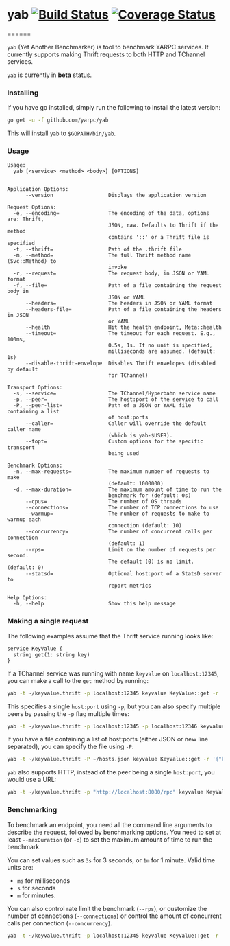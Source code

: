 # yab [![Build Status][ci-img]][ci] [![Coverage Status][cov-img]][cov]
======

`yab` (Yet Another Benchmarker) is tool to benchmark YARPC services. It currently
supports making Thrift requests to both HTTP and TChannel services.

`yab` is currently in **beta** status.


### Installing

If you have go installed, simply run the following to install the latest version:
```bash
go get -u -f github.com/yarpc/yab
```

This will install `yab` to `$GOPATH/bin/yab`.

### Usage

```
Usage:
  yab [<service> <method> <body>] [OPTIONS]


Application Options:
      --version                  Displays the application version

Request Options:
  -e, --encoding=                The encoding of the data, options are: Thrift,
                                 JSON, raw. Defaults to Thrift if the method
                                 contains '::' or a Thrift file is specified
  -t, --thrift=                  Path of the .thrift file
  -m, --method=                  The full Thrift method name (Svc::Method) to
                                 invoke
  -r, --request=                 The request body, in JSON or YAML format
  -f, --file=                    Path of a file containing the request body in
                                 JSON or YAML
      --headers=                 The headers in JSON or YAML format
      --headers-file=            Path of a file containing the headers in JSON
                                 or YAML
      --health                   Hit the health endpoint, Meta::health
      --timeout=                 The timeout for each request. E.g., 100ms,
                                 0.5s, 1s. If no unit is specified,
                                 milliseconds are assumed. (default: 1s)
      --disable-thrift-envelope  Disables Thrift envelopes (disabled by default
                                 for TChannel)

Transport Options:
  -s, --service=                 The TChannel/Hyperbahn service name
  -p, --peer=                    The host:port of the service to call
  -P, --peer-list=               Path of a JSON or YAML file containing a list
                                 of host:ports
      --caller=                  Caller will override the default caller name
                                 (which is yab-$USER).
      --topt=                    Custom options for the specific transport
                                 being used

Benchmark Options:
  -n, --max-requests=            The maximum number of requests to make
                                 (default: 1000000)
  -d, --max-duration=            The maximum amount of time to run the
                                 benchmark for (default: 0s)
      --cpus=                    The number of OS threads
      --connections=             The number of TCP connections to use
      --warmup=                  The number of requests to make to warmup each
                                 connection (default: 10)
      --concurrency=             The number of concurrent calls per connection
                                 (default: 1)
      --rps=                     Limit on the number of requests per second.
                                 The default (0) is no limit. (default: 0)
      --statsd=                  Optional host:port of a StatsD server to
                                 report metrics

Help Options:
  -h, --help                     Show this help message
```

### Making a single request

The following examples assume that the Thrift service running looks like:
```thrift
service KeyValue {
  string get(1: string key)
}
```

If a TChannel service was running with name `keyvalue` on `localhost:12345`, you can
make a call to the `get` method by running:

```bash
yab -t ~/keyvalue.thrift -p localhost:12345 keyvalue KeyValue::get -r '{"key": "hello"}'
```

This specifies a single `host:port` using `-p`, but you can also specify multiple peers
by passing the `-p` flag multiple times:
```bash
yab -t ~/keyvalue.thrift -p localhost:12345 -p localhost:12346 keyvalue KeyValue::get -r '{"key": "hello"}'
```

If you have a file containing a list of host:ports (either JSON or new line separated), you can
specify the file using `-P`:
```bash
yab -t ~/keyvalue.thrift -P ~/hosts.json keyvalue KeyValue::get -r '{"key": "hello"}'
```

`yab` also supports HTTP, instead of the peer being a single `host:port`, you would use a URL:
```bash
yab -t ~/keyvalue.thrift -p "http://localhost:8080/rpc" keyvalue KeyValue::get -r '{"key": "hello"}'
```

### Benchmarking

To benchmark an endpoint, you need all the command line arguments to describe the request,
followed by benchmarking options. You need to set at least `--maxDuration` (or `-d`) to
set the maximum amount of time to run the benchmark.

You can set values such as `3s` for 3 seconds, or `1m` for 1 minute. Valid time units are:
 * `ms` for milliseconds
 * `s` for seconds
 * `m` for minutes.

You can also control rate limit the benchmark (`--rps`), or customize the number of
connections (`--connections`) or control the amount of concurrent calls per
connection (`--concurrency`).

```bash
yab -t ~/keyvalue.thrift -p localhost:12345 keyvalue KeyValue::get -r '{"key": "hello"}' -d 5s --rps 100 --connections 4
```

[ci-img]: https://travis-ci.org/yarpc/yab.svg?branch=master
[ci]: https://travis-ci.org/yarpc/yab
[cov-img]: https://coveralls.io/repos/github/yarpc/yab/badge.svg?branch=master
[cov]: https://coveralls.io/github/yarpc/yab?branch=master
